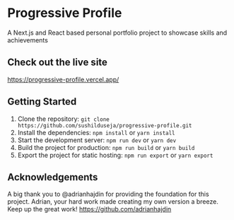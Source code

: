 # Progressive Profile

A Next.js and React based personal portfolio project to showcase skills and achievements

## Check out the live site

https://progressive-profile.vercel.app/

## Getting Started

1. Clone the repository: `git clone https://github.com/sushilduseja/progressive-profile.git`
2. Install the dependencies: `npm install` or `yarn install`
3. Start the development server: `npm run dev` or `yarn dev`
4. Build the project for production: `npm run build` or `yarn build`
5. Export the project for static hosting: `npm run export` or `yarn export`

## Acknowledgements

A big thank you to @adrianhajdin for providing the foundation for this project. Adrian, your hard work made creating my own version a breeze. Keep up the great work!
https://github.com/adrianhajdin
